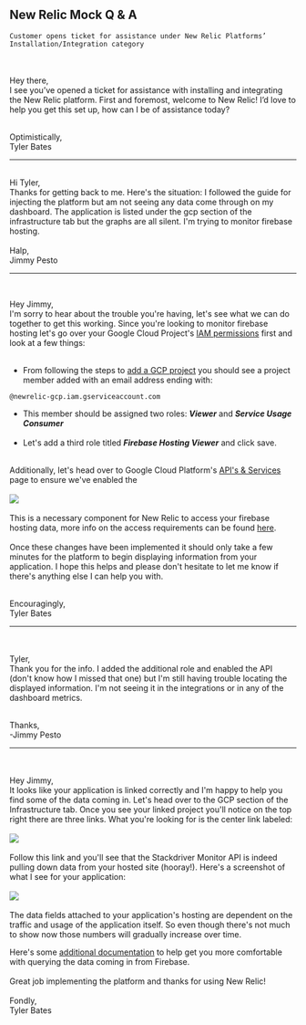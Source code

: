 ## New Relic Mock Q & A

```
Customer opens ticket for assistance under New Relic Platforms’ Installation/Integration category
```
<br/><br/>
Hey there,<br/>
I see you’ve opened a ticket for assistance with installing and integrating the New Relic platform. First and foremost, welcome to New Relic! I’d love to help you get this set up, how can I be of assistance today?
  <br/><br/>


Optimistically, <br/>
Tyler Bates<br/>
<hr/><br/>
Hi Tyler,<br/>
Thanks for getting back to me. Here's the situation: I followed the guide for injecting the platform but am not seeing any data come through on my dashboard. The application is listed under the gcp section of the infrastructure tab but the graphs are all silent. I'm trying to monitor firebase hosting.<br/><br/>
Halp,<br/>
Jimmy Pesto
<br/>
<hr/>
<br/>
 

Hey Jimmy,<br/>
I'm sorry to hear about the trouble you're having, let's see what we can do together to get this working. Since you're looking to monitor firebase hosting let's go over your Google Cloud Project's [IAM permissions](https://console.cloud.google.com/iam-admin/iam "I believe in you!") first and look at a few things:<br/><br/>

* From following the steps to [add a GCP project](https://ibb.co/LzWTgps "Just in case you need a refresher!") you should see a project member added with an email address ending with:
```
@newrelic-gcp.iam.gserviceaccount.com
```
* This member should be assigned two roles: ***Viewer*** and ***Service Usage Consumer***<br/><br/>
* Let's add a third role titled ***Firebase Hosting Viewer*** and click save.
<br/><br/>

Additionally, let's head over to Google Cloud Platform's [API's & Services](https://console.cloud.google.com/apis/dashboard "You got this!") page to ensure we've enabled the<br/><br/>
<img src="https://i.ibb.co/FW4jtVs/Stackdriver.png"><br/><br/>
This is a necessary component for New Relic to access your firebase hosting data, more info on the access requirements can be found [here](https://docs.newrelic.com/docs/integrations/google-cloud-platform-integrations/get-started/connect-google-cloud-platform-services-new-relic "You're doing great!").
<br/><br/>
Once these changes have been implemented it should only take a few minutes for the platform to begin displaying information from your application. I hope this helps and please don't hesitate to let me know if there's anything else I can help you with.
<br/><br/>

Encouragingly,<br/>
Tyler Bates
<hr/>
<br/><br/>
Tyler,<br/>
Thank you for the info. I added the additional role and enabled the API (don't know how I missed that one) but I'm still having trouble locating the displayed information. I'm not seeing it in the integrations or in any of the dashboard metrics.<br/><br/>

Thanks,<br/>
-Jimmy Pesto
 <hr/>
 <br/><br/>
 Hey Jimmy,<br/>
 It looks like your application is linked correctly and I'm happy to help you find some of the data coming in. Let's head over to the GCP section of the Infrastructure tab. Once you see your linked project you'll notice on the top right there are three links. What you're looking for is the center link labeled:<br/><br/>
 <img src="https://i.ibb.co/xLdnmNj/status.png"><br/><br/>
 Follow this link and you'll see that the Stackdriver Monitor API is indeed pulling down data from your hosted site (hooray!). Here's a screenshot of what I see for your application:
 <br/><br/>
 <img src="https://i.ibb.co/LgzPRfg/dashboard.png">
 <br/><br/>
The data fields attached to your application's hosting are dependent on the traffic and usage of the application itself. So even though there's not much to show now those numbers will gradually increase over time.

Here's some [additional documentation](https://docs.newrelic.com/docs/integrations/google-cloud-platform-integrations/gcp-integrations-list/google-cloud-firebase-hosting-monitoring-integration "You did a great job!")</a> to help get you more comfortable with querying the data coming in from Firebase.
<br/><br/>
Great job implementing the platform and thanks for using New Relic!
<br/><br/>
Fondly,<br/>
Tyler Bates